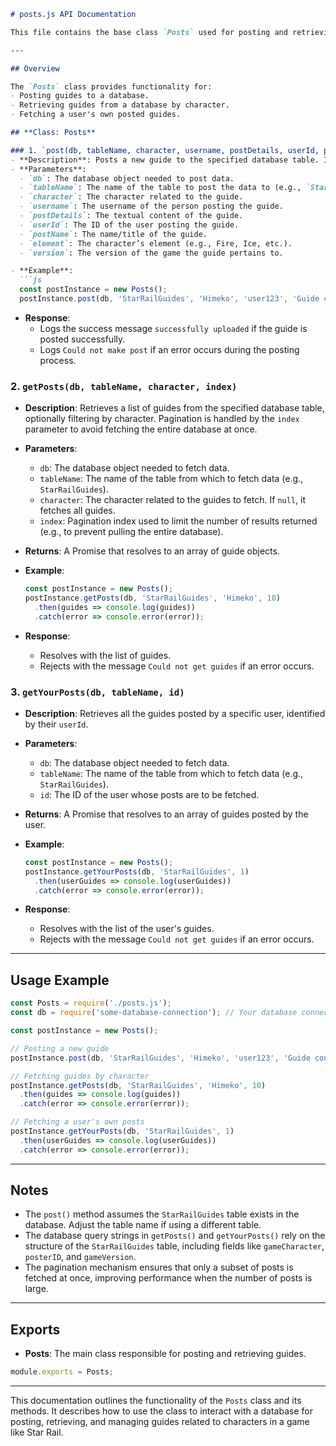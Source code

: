 ```markdown
# posts.js API Documentation

This file contains the base class `Posts` used for posting and retrieving game-related guides. It includes methods to interact with the database for posting new guides, retrieving guides by character, and fetching all the posts made by a specific user.

---

## Overview

The `Posts` class provides functionality for:
- Posting guides to a database.
- Retrieving guides from a database by character.
- Fetching a user's own posted guides.

## **Class: Posts**

### 1. `post(db, tableName, character, username, postDetails, userId, postName, element, version)`
- **Description**: Posts a new guide to the specified database table. It inserts the guide's name, details, the username of the poster, user ID, character name, element type, and game version.
- **Parameters**:
  - `db`: The database object needed to post data.
  - `tableName`: The name of the table to post the data to (e.g., `StarRailGuides`).
  - `character`: The character related to the guide.
  - `username`: The username of the person posting the guide.
  - `postDetails`: The textual content of the guide.
  - `userId`: The ID of the user posting the guide.
  - `postName`: The name/title of the guide.
  - `element`: The character’s element (e.g., Fire, Ice, etc.).
  - `version`: The version of the game the guide pertains to.

- **Example**:
  ```js
  const postInstance = new Posts();
  postInstance.post(db, 'StarRailGuides', 'Himeko', 'user123', 'Guide content...', 1, 'Star Rail Guide', 'Fire', '1.0');
  ```

- **Response**:
  - Logs the success message `successfully uploaded` if the guide is posted successfully.
  - Logs `Could not make post` if an error occurs during the posting process.

### 2. `getPosts(db, tableName, character, index)`
- **Description**: Retrieves a list of guides from the specified database table, optionally filtering by character. Pagination is handled by the `index` parameter to avoid fetching the entire database at once.
- **Parameters**:
  - `db`: The database object needed to fetch data.
  - `tableName`: The name of the table from which to fetch data (e.g., `StarRailGuides`).
  - `character`: The character related to the guides to fetch. If `null`, it fetches all guides.
  - `index`: Pagination index used to limit the number of results returned (e.g., to prevent pulling the entire database).
  
- **Returns**: A Promise that resolves to an array of guide objects.

- **Example**:
  ```js
  const postInstance = new Posts();
  postInstance.getPosts(db, 'StarRailGuides', 'Himeko', 10)
    .then(guides => console.log(guides))
    .catch(error => console.error(error));
  ```

- **Response**:
  - Resolves with the list of guides.
  - Rejects with the message `Could not get guides` if an error occurs.

### 3. `getYourPosts(db, tableName, id)`
- **Description**: Retrieves all the guides posted by a specific user, identified by their `userId`.
- **Parameters**:
  - `db`: The database object needed to fetch data.
  - `tableName`: The name of the table from which to fetch data (e.g., `StarRailGuides`).
  - `id`: The ID of the user whose posts are to be fetched.

- **Returns**: A Promise that resolves to an array of guides posted by the user.

- **Example**:
  ```js
  const postInstance = new Posts();
  postInstance.getYourPosts(db, 'StarRailGuides', 1)
    .then(userGuides => console.log(userGuides))
    .catch(error => console.error(error));
  ```

- **Response**:
  - Resolves with the list of the user's guides.
  - Rejects with the message `Could not get guides` if an error occurs.

---

## **Usage Example**

```js
const Posts = require('./posts.js');
const db = require('some-database-connection'); // Your database connection

const postInstance = new Posts();

// Posting a new guide
postInstance.post(db, 'StarRailGuides', 'Himeko', 'user123', 'Guide content...', 1, 'Star Rail Guide', 'Fire', '1.0');

// Fetching guides by character
postInstance.getPosts(db, 'StarRailGuides', 'Himeko', 10)
  .then(guides => console.log(guides))
  .catch(error => console.error(error));

// Fetching a user's own posts
postInstance.getYourPosts(db, 'StarRailGuides', 1)
  .then(userGuides => console.log(userGuides))
  .catch(error => console.error(error));
```

---

## **Notes**
- The `post()` method assumes the `StarRailGuides` table exists in the database. Adjust the table name if using a different table.
- The database query strings in `getPosts()` and `getYourPosts()` rely on the structure of the `StarRailGuides` table, including fields like `gameCharacter`, `posterID`, and `gameVersion`.
- The pagination mechanism ensures that only a subset of posts is fetched at once, improving performance when the number of posts is large.

---

## **Exports**
- **Posts**: The main class responsible for posting and retrieving guides.

```js
module.exports = Posts;
```

---

This documentation outlines the functionality of the `Posts` class and its methods. It describes how to use the class to interact with a database for posting, retrieving, and managing guides related to characters in a game like Star Rail.
```
